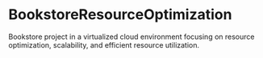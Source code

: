 # BookstoreResourceOptimization
Bookstore project in a virtualized cloud environment focusing on resource optimization, scalability, and efficient resource utilization.
